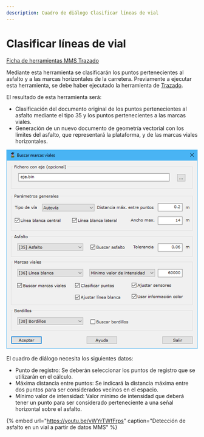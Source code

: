 ```yaml
---
description: Cuadro de diálogo Clasificar líneas de vial
---
```


# Clasificar líneas de vial

[Ficha de herramientas MMS Trazado](./)

Mediante esta herramienta se clasificarán los puntos pertenecientes al asfalto y a las marcas horizontales de la carretera. Previamente a ejecutar esta herramienta, se debe haber ejecutado la herramienta de [Trazado](clasificar-suelo-de-trazado.md).

El resultado de esta herramienta será:

* Clasificación del documento original de los puntos pertenecientes al asfalto mediante el tipo 35 y los puntos pertenecientes a las marcas viales.
* Generación de un nuevo documento de geometría vectorial con los límites del asfalto, que representará la plataforma, y de las marcas viales horizontales.

![Cuadro de di&#xE1;logo para clasificar asfalto y marcas viales](../../../.gitbook/assets/image%20%2821%29.png)

El cuadro de diálogo necesita los siguientes datos:

* Punto de registro: Se deberán seleccionar los puntos de registro que se utilizarán en el cálculo.
* Máxima distancia entre puntos: Se indicará la distancia máxima entre dos puntos para ser considerados vecinos en el espacio.
* Mínimo valor de intensidad: Valor mínimo de intensidad que deberá tener un punto para ser considerado perteneciente a una señal horizontal sobre el asfalto.

{% embed url="https://youtu.be/vWYrTWfFrps" caption="Detección de asfalto en un vial a partir de datos MMS" %}

